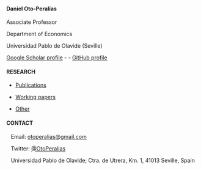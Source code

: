 <br/><br/>

#### Daniel Oto-Peralías

Associate Professor

Department of Economics

Universidad Pablo de Olavide (Seville)

[Google Scholar profile](https://scholar.google.co.uk/citations?user=AUO5R7QAAAAJ&hl=en) - -  [GitHub profile](https://github.com/otoperalias)



#### RESEARCH

* [Publications](https://otoperalias.github.io/Publications)

* [Working papers](https://otoperalias.github.io/WPs)

* [Other](https://otoperalias.github.io/Other)



#### CONTACT

&nbsp;&nbsp; Email: [<u>otoperalias@gmail.com</u>](mailto:otoperalias@gmail.com)

&nbsp;&nbsp; Twitter: [@OtoPeralias](https://twitter.com/OtoPeralias)

&nbsp;&nbsp; Universidad Pablo de Olavide; Ctra. de Utrera, Km. 1, 41013 Seville, Spain


